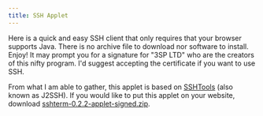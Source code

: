 ```yaml
---
title: SSH Applet
---
```


Here is a quick and easy SSH client that only requires that your browser supports Java.  There is no archive file to download nor software to install.  Enjoy!  It may prompt you for a signature for "3SP LTD" who are the creators of this nifty program.  I'd suggest accepting the certificate if you want to use SSH.

<applet width="640" height="480" archive="sshtermapplet-signed.jar,sshtermapplet-jdkbug-workaround-signed.jar,sshtermapplet-jdk1.3.1-dependencies-signed.jar" code="com.sshtools.sshterm.SshTermApplet" codebase=".">
	<param name="sshapps.connection.authenticatonMethodi" value="password" />
	<param name="sshapps.connection.showConnectionDialogi" value="true" />
	<param name="sshapps.connection.disableHostKeyVerificationi" value="true" />
</applet>

From what I am able to gather, this applet is based on [SSHTools](http://sourceforge.net/projects/sshtools/) (also known as J2SSH).  If you would like to put this applet on your website, download [sshterm-0.2.2-applet-signed.zip](sshterm-0.2.2-applet-signed.zip).
